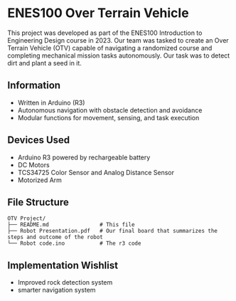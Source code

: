 # ENES100 Over Terrain Vehicle
This project was developed as part of the ENES100 Introduction to Engineering Design course in 2023. Our team was tasked to create an Over Terrain Vehicle (OTV) capable of navigating a randomized course and completing mechanical mission tasks autonomously. Our task was to detect dirt and plant a seed in it.


## Information
  - Written in Arduino (R3)
  - Autonomous navigation with obstacle detection and avoidance
  - Modular functions for movement, sensing, and task execution


## Devices Used
- Arduino R3 powered by rechargeable battery
- DC Motors
- TCS34725 Color Sensor and Analog Distance Sensor
- Motorized Arm


## File Structure
```
OTV Project/
├── README.md                # This file
├── Robot Presentation.pdf   # Our final board that summarizes the steps and outcome of the robot
└── Robot code.ino           # The r3 code
```


## Implementation Wishlist
  - Improved rock detection system
  - smarter navigation system

